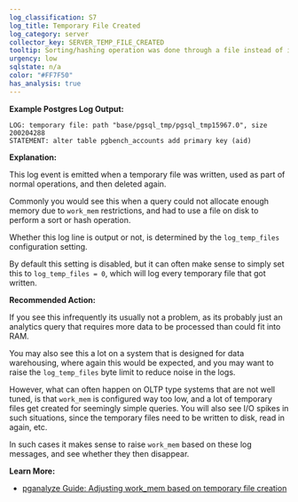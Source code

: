 ```yaml
---
log_classification: S7
log_title: Temporary File Created
log_category: server
collector_key: SERVER_TEMP_FILE_CREATED
tooltip: Sorting/hashing operation was done through a file instead of in memory
urgency: low
sqlstate: n/a
color: "#FF7F50"
has_analysis: true
---
```


**Example Postgres Log Output:**

```
LOG: temporary file: path "base/pgsql_tmp/pgsql_tmp15967.0", size 200204288
STATEMENT: alter table pgbench_accounts add primary key (aid)
```

**Explanation:**

This log event is emitted when a temporary file was written, used as part of
normal operations, and then deleted again.

Commonly you would see this when a query could not allocate enough memory due to
`work_mem` restrictions, and had to use a file on disk to perform a sort or hash
operation.

Whether this log line is output or not, is determined by the `log_temp_files`
configuration setting.

By default this setting is disabled, but it can often make sense to simply set
this to `log_temp_files = 0`, which will log every temporary file that got written.

**Recommended Action:**

If you see this infrequently its usually not a problem, as its probably just an
analytics query that requires more data to be processed than could fit into RAM.

You may also see this a lot on a system that is designed for data warehousing,
where again this would be expected, and you may want to raise the `log_temp_files`
byte limit to reduce noise in the logs.

However, what can often happen on OLTP type systems that are not well tuned, is
that `work_mem` is configured way too low, and a lot of temporary files get created
for seemingly simple queries. You will also see I/O spikes in such situations,
since the temporary files need to be written to disk, read in again, etc.

In such cases it makes sense to raise `work_mem` based on these log messages,
and see whether they then disappear.

**Learn More:**

* [pganalyze Guide: Adjusting work_mem based on temporary file creation](/docs/guides/adjusting-work-mem)
